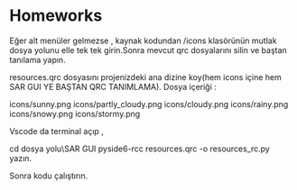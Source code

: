 # Homeworks
Eğer alt menüler gelmezse , kaynak kodundan /icons klasörünün mutlak dosya yolunu elle tek tek girin.Sonra mevcut qrc dosyalarını silin ve baştan tanılama yapın.

resources.qrc dosyasını projenizdeki ana dizine koy(hem icons içine hem SAR GUI YE BAŞTAN QRC TANIMLAMA). Dosya içeriği : 

<!DOCTYPE RCC>
<RCC>
    <qresource prefix="/icons">
        <file>icons/sunny.png</file>
        <file>icons/partly_cloudy.png</file>
        <file>icons/cloudy.png</file>
        <file>icons/rainy.png</file>
        <file>icons/snowy.png</file>
        <file>icons/stormy.png</file>
    </qresource>
</RCC>


Vscode da terminal açıp , 

cd dosya yolu\SAR GUI
pyside6-rcc resources.qrc -o resources_rc.py
yazın.

Sonra kodu çalıştırın.
